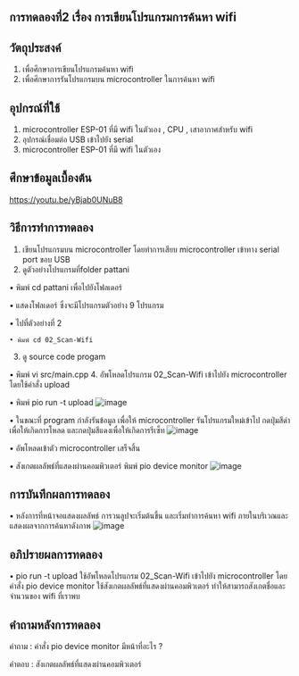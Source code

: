 ## การทดลองที่2 เรื่อง การเขียนโปรแกรมการค้นหา wifi

## วัตถุประสงค์
1. เพื่อศึกษาการเขียนโปรแกรมค้นหา wifi
2. เพื่อศึกษาการรันโปรแกรมบน microcontroller ในการค้นหา wifi 
 
## อุปกรณ์ที่ใช้
1. microcontroller ESP-01 ที่มี wifi ในตัวเอง , CPU , เสาอากาศสำหรับ wifi
2. อุปกรณ์เชื่อมต่อ USB เข้าไปยัง serial
3. microcontroller ESP-01 ที่มี wifi ในตัวเอง

## ศึกษาข้อมูลเบื้องต้น
https://youtu.be/yBjab0UNuB8

## วิธีการทำการทดลอง
1. เขียนโปรแกรมบน microcontroller โดยทำการเสียบ microcontroller เข้าทาง serial port ขอบ USB
2. ดูตัวอย่างโปรแกรมที่folder pattani 
  
  • พิมพ์ cd pattani เพื่อไปยังโฟลเดอร์
 
  • แสดงโฟลเดอร์ ซึ่งจะมีโปรแกรมตัวอย่าง 9 โปรแกรม
  
  • ไปที่ตัวอย่างที่ 2
  
    • พิมพ์ cd 02_Scan-Wifi
3. ดู source code progam
  
  • พิมพ์ vi src/main.cpp
4. อัพโหลดโปรแกรม 02_Scan-Wifi เข้าไปยัง microcontroller โดยใช้คำสั่ง upload
  
  • พิมพ์ pio run -t upload
  ![image](https://user-images.githubusercontent.com/80880074/112323357-4bf96600-8ce4-11eb-93c9-95160f5ee132.jpeg)
  
  • ในขณะที่ program กำลังรันข้อมูล เพื่อให้ microcontroller รันโปรแกรมใหม่เข้าไป กดปุ่มสีดำเพื่อให้เกิดการโหลด และกดปุ่มสีแดงเพื่อให้เกิดการรีเซ็ท
  ![image](https://user-images.githubusercontent.com/80880074/112323497-6af7f800-8ce4-11eb-9f96-75fe3e6b4b47.jpeg)

  • อัพโหลดเข้าตัว microcontroller เสร็จสิ้น
  
  • สังเกตผลลัพธ์ที่แสดงผ่านคอมพิวเตอร์ พิมพ์ pio device monitor 
  ![image](https://user-images.githubusercontent.com/80880074/112323660-94b11f00-8ce4-11eb-8258-5673bf28299a.jpeg)

## การบันทึกผลการทดลอง
  • หลังการที่หน้าจอแสดงผลลัพธ์ การวนลูปจะเริ่มต้นขึ้น และเริ่มทำการค้นหา wifi ภายในบริเวณและแสดงผลจากการค้นหาดังภาพ
  ![image](https://user-images.githubusercontent.com/80880074/112323742-a5619500-8ce4-11eb-979b-8191da58c2f6.jpeg)
  
## อภิปรายผลการทดลอง
  • pio run -t upload ใช้อัพโหลดโปรแกรม 02_Scan-Wifi เข้าไปยัง microcontroller โดยคำสั่ง pio device monitor ใช้สังเกตผลลัพธ์ที่แสดงผ่านคอมพิวเตอร์ ทำให้สามารถสังเกตชื่อและจำนวนของ wifi ที่เราพบ

## คำถามหลังการทดลอง
  คำถาม : คำสั่ง pio device monitor มีหน้าที่อะไร ?
  
  คำตอบ : สังเกตผลลัพธ์ที่แสดงผ่านคอมพิวเตอร์

